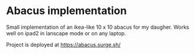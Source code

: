 # Abacus implementation

Small implementation of an ikea-like 10 x 10 abacus for my daugher. Works well on ipad2 in lanscape mode or on any laptop.

Project is deployed at https://abacus.surge.sh/
